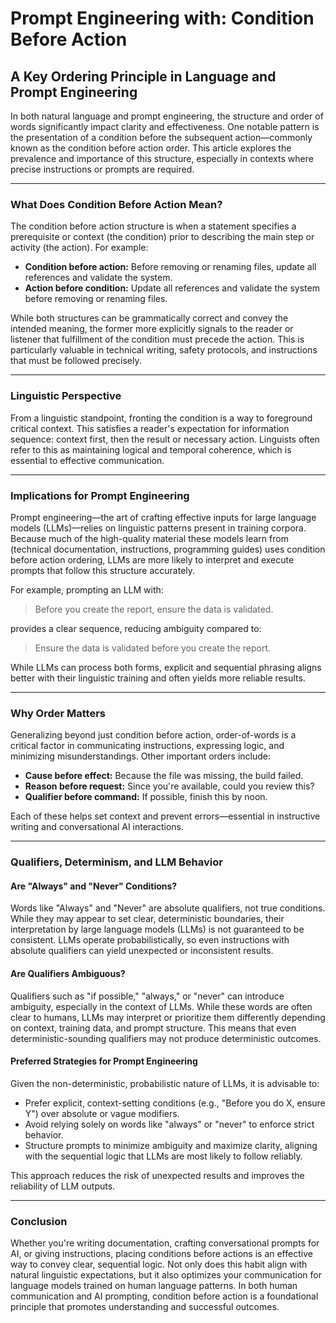# Prompt Engineering with: Condition Before Action

## A Key Ordering Principle in Language and Prompt Engineering

In both natural language and prompt engineering, the structure and order of words significantly impact clarity and effectiveness. One notable pattern is the presentation of a condition before the subsequent action—commonly known as the condition before action order. This article explores the prevalence and importance of this structure, especially in contexts where precise instructions or prompts are required.

---

### What Does Condition Before Action Mean?

The condition before action structure is when a statement specifies a prerequisite or context (the condition) prior to describing the main step or activity (the action). For example:

- **Condition before action:** Before removing or renaming files, update all references and validate the system.
- **Action before condition:** Update all references and validate the system before removing or renaming files.

While both structures can be grammatically correct and convey the intended meaning, the former more explicitly signals to the reader or listener that fulfillment of the condition must precede the action. This is particularly valuable in technical writing, safety protocols, and instructions that must be followed precisely.

---

### Linguistic Perspective

From a linguistic standpoint, fronting the condition is a way to foreground critical context. This satisfies a reader's expectation for information sequence: context first, then the result or necessary action. Linguists often refer to this as maintaining logical and temporal coherence, which is essential to effective communication.

---

### Implications for Prompt Engineering

Prompt engineering—the art of crafting effective inputs for large language models (LLMs)—relies on linguistic patterns present in training corpora. Because much of the high-quality material these models learn from (technical documentation, instructions, programming guides) uses condition before action ordering, LLMs are more likely to interpret and execute prompts that follow this structure accurately.

For example, prompting an LLM with:

> Before you create the report, ensure the data is validated.

provides a clear sequence, reducing ambiguity compared to:

> Ensure the data is validated before you create the report.

While LLMs can process both forms, explicit and sequential phrasing aligns better with their linguistic training and often yields more reliable results.

---

### Why Order Matters

Generalizing beyond just condition before action, order-of-words is a critical factor in communicating instructions, expressing logic, and minimizing misunderstandings. Other important orders include:

- **Cause before effect:** Because the file was missing, the build failed.
- **Reason before request:** Since you're available, could you review this?
- **Qualifier before command:** If possible, finish this by noon.

Each of these helps set context and prevent errors—essential in instructive writing and conversational AI interactions.

---

### Qualifiers, Determinism, and LLM Behavior

#### Are "Always" and "Never" Conditions?

Words like "Always" and "Never" are absolute qualifiers, not true conditions. While they may appear to set clear, deterministic boundaries, their interpretation by large language models (LLMs) is not guaranteed to be consistent. LLMs operate probabilistically, so even instructions with absolute qualifiers can yield unexpected or inconsistent results.

#### Are Qualifiers Ambiguous?

Qualifiers such as "if possible," "always," or "never" can introduce ambiguity, especially in the context of LLMs. While these words are often clear to humans, LLMs may interpret or prioritize them differently depending on context, training data, and prompt structure. This means that even deterministic-sounding qualifiers may not produce deterministic outcomes.

#### Preferred Strategies for Prompt Engineering

Given the non-deterministic, probabilistic nature of LLMs, it is advisable to:
- Prefer explicit, context-setting conditions (e.g., "Before you do X, ensure Y") over absolute or vague modifiers.
- Avoid relying solely on words like "always" or "never" to enforce strict behavior.
- Structure prompts to minimize ambiguity and maximize clarity, aligning with the sequential logic that LLMs are most likely to follow reliably.

This approach reduces the risk of unexpected results and improves the reliability of LLM outputs.

---

### Conclusion

Whether you're writing documentation, crafting conversational prompts for AI, or giving instructions, placing conditions before actions is an effective way to convey clear, sequential logic. Not only does this habit align with natural linguistic expectations, but it also optimizes your communication for language models trained on human language patterns. In both human communication and AI prompting, condition before action is a foundational principle that promotes understanding and successful outcomes.
